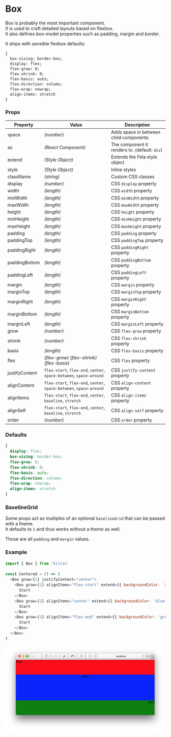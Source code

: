 # Box

Box is probably the most important component.<br>
It is used to craft detailed layouts based on flexbox.<br>
It also defines box-model properties such as padding, margin and border.<br>

It ships with sensible flexbox defaults:

```
{
  box-sizing: border-box;
  display: flex;
  flex-grow: 0;
  flex-shrink: 0;
  flex-basis: auto;
  flex-direction: column;
  flex-wrap: nowrap;
  align-items: stretch
}
```

### Props

| Property       |  Value                                                              | Description                                   |
| -------------- | ------------------------------------------------------------------- | --------------------------------------------- |
| space          | _(number)_                                                          | Adds space in between child components        |
| as             | _(React Component)_                                                 | The component it renders to. (default: `div`) |
| extend         | _(Style Object)_                                                    | Extends the Fela style object                 |
| style          | _(Style Object)_                                                    | Inline styles                                 |
| className      | _(string)_                                                          | Custom CSS classes                            |
| display        | _(number)_                                                          | CSS `display` property                        |
| width          | _(length)_                                                          | CSS `width` property                          |
| minWidth       | _(length)_                                                          | CSS `minWidth` property                       |
| maxWidth       | _(length)_                                                          | CSS `maxWidth` property                       |
| height         | _(length)_                                                          | CSS `height` property                         |
| minHeight      | _(length)_                                                          | CSS `minHeight` property                      |
| maxHeight      | _(length)_                                                          | CSS `maxHeight` property                      |
| padding        | _(length)_                                                          | CSS `padding` property                        |
| paddingTop     | _(length)_                                                          | CSS `paddingTop` property                     |
| paddingRight   | _(length)_                                                          | CSS `paddingRight` property                   |
| paddingBottom  | _(length)_                                                          | CSS `paddingBottom` property                  |
| paddingLeft    | _(length)_                                                          | CSS `paddingLeft` property                    |
| margin         | _(length)_                                                          | CSS `margin` property                         |
| marginTop      | _(length)_                                                          | CSS `marginTop` property                      |
| marginRight    | _(length)_                                                          | CSS `marginRight` property                    |
| marginBottom   | _(length)_                                                          | CSS `marginBottom` property                   |
| marginLeft     | _(length)_                                                          | CSS `marginLeft` property                     |
| grow           | _(number)_                                                          | CSS `flex-grow` property                      |
| shrink         | _(number)_                                                          | CSS `flex-shrink` property                    |
| basis          | _(length)_                                                          | CSS `flex-basis` property                     |
| flex           | _(flex-grow)_ _(flex-shrink)_ _(flex-basis)_                        | CSS `flex` property                           |
| justifyContent | `flex-start`, `flex-end`, `center`, `space-between`, `space-around` | CSS `justify-content` property                |
| alignContent   | `flex-start`, `flex-end`, `center`, `space-between`, `space-around` | CSS `align-content` property                  |
| alignItems     | `flex-start`, `flex-end`, `center`, `baseline`, `stretch`           | CSS `align-items` property                    |
| alignSelf      | `flex-start`, `flex-end`, `center`, `baseline`, `stretch`           | CSS `align-self` property                     |
| order          | _(number)_                                                          | CSS `order` property                          |

### Defaults

```CSS
{
  display: flex;
  box-sizing: border-box;
  flex-grow: 0;
  flex-shrink: 0;
  flex-basis: auto;
  flex-direction: column;
  flex-wrap: nowrap;
  align-items: stretch
}
```

### BaselineGrid

Some props act as multiples of an optional `baselineGrid` that can be passed with a theme.<br>
It defaults to `1` and thus works without a theme as well.

Those are all `padding` and `margin` values.

### Example

```javascript
import { Box } from 'kilvin'

const Centered = () => (
  <Box grow={1} justifyContent="center">
    <Box grow={1} alignItems="flex-start" extend={{ backgroundColor: 'red' }}>
      Start
    </Box>
    <Box grow={2} alignItems="center" extend={{ backgroundColor: 'blue' }}>
      Start
    </Box>
    <Box grow={1} alignItems="flex-end" extend={{ backgroundColor: 'green' }}>
      Start
    </Box>
  </Box>
)
```

<img src="../res/Box.png">
